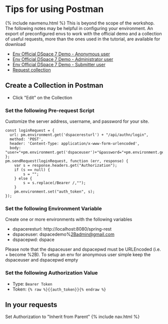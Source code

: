 # Tips for using Postman
{% include navmenu.html %}
This is beyond the scope of the workshop.  The following notes may be helpful in configuring your environment. An export of preconfigured envs to work with the official demo and a collection of useful requests, more than the ones used in the tutorial, are available for download
- [Env Official DSpace 7 Demo - Anonymous user](postman-config/Anonymous.postman_environment.json)
- [Env Official DSpace 7 Demo - Administrator user](postman-config/Administrator.postman_environment.json)
- [Env Official DSpace 7 Demo - Submitter user](postman-config/Submitter.postman_environment.json)
- [Request collection](postman-config/DSpace7Tutorial.postman_collection.json)

## Create a Collection in Postman
- Click "Edit" on the Collection

### Set the following Pre-request Script
Customize the server address, username, and password for your site.
```
const loginRequest = {
  url: pm.environment.get('dspaceresturl') + "/api/authn/login",
  method: 'POST',
  header: 'Content-Type: application/x-www-form-urlencoded',
  body: "user="+pm.environment.get('dspaceuser')+"&password="+pm.environment.get('dspacepwd')
};
pm.sendRequest(loginRequest, function (err, response) {
    var s = response.headers.get("Authorization");
    if (s == null) {
        s = "";
    } else {
        s = s.replace(/Bearer /,"");
    }
    pm.environment.set("auth_token", s);
});
```

### Set the following Environment Variable
Create one or more environments with the following variables

- dspaceresturl: http://localhost:8080/spring-rest
- dspaceuser: dspacedemo%2Badmin@gmail.com
- dspacepwd: dspace

Please note that the dspaceuser and dspacepwd must be URLEncoded (i.e. + become %2B). To setup an env for anonymous user simple keep the dspaceuser and dspacepwd empty

### Set the following Authorization Value

- Type: `Bearer Token`
- Token: `{% raw %}{{auth_token}}{% endraw %}`

## In your requests

Set Authorization to "Inherit from Parent"
{% include nav.html %}
